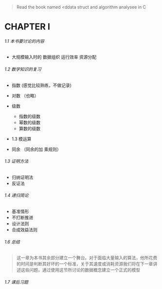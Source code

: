 > Read the book named <ddata struct and algorithm analysee in C

# CHAPTER I 

###### 1.1 本书要讨论的内容

- 大规模输入时的 数据组织 运行效率 资源分配

###### 1.2 数学知识的复习

- 指数 (感觉比较熟练，不做记录)
- 对数 （也略）
- 级数
    - 指数的级数
    - 幂数的级数
    - 算数的级数

- 1.3 模运算

- 同余 （同余的加 乘规则）

###### 1.3 证明方法

- 归纳证明法
- 反证法

###### 1.4 递归简论

- 基准情形
- 不打断推进
- 设计法则
- 合成效益法则

###### 1.6 总结

> 这一章为本书其余部分建立一个舞台。对于面临大量输入的算法，他所花费的时间是判断其好坏的一个标准，关于其速度或消耗资源我们将在下一章讲述这些问题，通过使用这节所讨论的数据概念建立一个正式的模型

###### 1.7 课后习题

